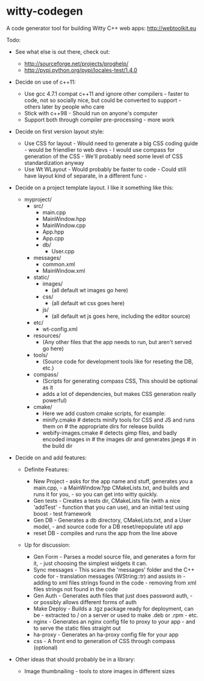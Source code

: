 witty-codegen
=============

A code generator tool for building Witty C++ web apps: http://webtoolkit.eu

Todo:

 + See what else is out there, check out:
   + http://sourceforge.net/projects/proghelp/
   + http://pypi.python.org/pypi/locales-test/1.4.0

 + Decide on use of c++11:
   + Use gcc 4.7.1 compat c++11 and ignore other compilers
         - faster to code, not so socially nice, but could be converted to support
         - others later by people who care
   + Stick with c++98 - Should run on anyone's computer
   + Support both through compiler pre-processing - more work
 + Decide on first version layout style:
   + Use CSS for layout - Would need to generate a big CSS coding guide
                        - would be friendlier to web devs
                        - I would use compass for generation of the CSS
                        - We'll probably need some level of CSS standardization anyway
   + Use Wt WLayout     - Would probably be faster to code
                        - Could still have layout kind of separate, in a different func
                        - 
 + Decide on a project template layout. I like it something like this:
   + myproject/
     + src/
       + main.cpp
       + MainWindow.hpp
       + MainWindow.cpp
       + App.hpp
       + App.cpp
       + db/
         + User.cpp
     + messages/
       + common.xml
       + MainWindow.xml
     + static/
       + images/
         + (all default wt images go here)
       + css/
         + (all default wt css goes here)
       + js/
         + (all default wt js goes here, including the editor source)
     + etc/
        + wt-config.xml
     + resources/
        + (Any other files that the app needs to run, but aren't served go here)
     + tools/
        + (Source code for development tools like for reseting the DB, etc.)
     + compass/
        + (Scripts for generating compass CSS, This should be optional as it
        + adds a lot of dependencies, but makes CSS generation really powerful)
     + cmake/
        + Here we add custom cmake scripts, for example:
        + minify.cmake # detects minify tools for CSS and JS and runs them on
                       # the appropriate dirs for release builds
        + webify-images.cmake # detects gimp files, and badly encoded images in
                              # the images dir and generates jpegs
                              # in the build dir
 
 + Decide on and add features:
   + Definite Features:
     + New Project - asks  for the app name and stuff, generates you a main.cpp,
                   - a MainWindow.?pp CMakeLists.txt, and builds and runs it for you,
                   - so you can get into witty quickly.
     + Gen tests   - Creates a tests dir, CMakeLists file (with a nice 'addTest'
                   - function that you can use), and an initial test using boost
                   - test framework
     + Gen DB      - Generates a db directory, CMakeLists.txt, and a User model,
                   - and source code for a DB reset/repopulate util app
     + reset DB    - compiles and runs the app from the line above

   + Up for discussion:
     + Gen Form    - Parses a model source file, and generates a form for it,
                   - just choosing the simplest widgets it can.
     + Sync messages - This scans the 'messages' folder and the C++ code for
                     - translation messages (WString::tr) and assists in
                     - adding to xml files strings found in the code
                     - removing from xml files strings not found in the code
     + Gen Auth      - Generates auth files that just does password auth,
                     - or possibly allows different forms of auth
     + Make Deploy  - Builds a .tgz package ready for deployment, can be
                    - extracted to / on a server or used to make .deb or .rpm
                    - etc.
     + nginx        - Generates an nginx config file to proxy to your app
                    - and to serve the static files straight out
     + ha-proxy     - Generates an ha-proxy config file for your app
     + css          - A front end to generation of CSS through compass (optional)

 + Other ideas that should probably be in a library:
   + Image thumbnailing - tools to store images in different sizes